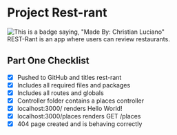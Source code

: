 # Project Rest-rant
![This is a badge saying, "Made By: Christian Luciano"](https://img.shields.io/badge/Made%20By%3A-Christian%20Luciano-brightgreen) <br />
REST-Rant is an app where users can review restaurants.

## Part One Checklist 

- [x] Pushed to GitHub and titles rest-rant
- [x] Includes all required files and packages
- [x] Includes all routes and globals
- [x] Controller folder contains a places controller 
- [x] localhost:3000/ renders Hello World!
- [x] localhost:3000/places renders GET /places
- [x] 404 page created and is behaving correctly